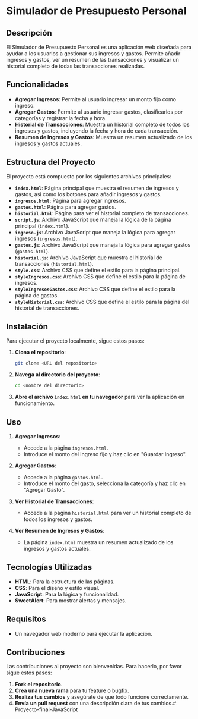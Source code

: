 # Simulador de Presupuesto Personal

## Descripción

El Simulador de Presupuesto Personal es una aplicación web diseñada para ayudar a los usuarios a gestionar sus ingresos y gastos. Permite añadir ingresos y gastos, ver un resumen de las transacciones y visualizar un historial completo de todas las transacciones realizadas.

## Funcionalidades

- **Agregar Ingresos**: Permite al usuario ingresar un monto fijo como ingreso.
- **Agregar Gastos**: Permite al usuario ingresar gastos, clasificarlos por categorías y registrar la fecha y hora.
- **Historial de Transacciones**: Muestra un historial completo de todos los ingresos y gastos, incluyendo la fecha y hora de cada transacción.
- **Resumen de Ingresos y Gastos**: Muestra un resumen actualizado de los ingresos y gastos actuales.

## Estructura del Proyecto

El proyecto está compuesto por los siguientes archivos principales:

- **`index.html`**: Página principal que muestra el resumen de ingresos y gastos, así como los botones para añadir ingresos y gastos.
- **`ingresos.html`**: Página para agregar ingresos.
- **`gastos.html`**: Página para agregar gastos.
- **`historial.html`**: Página para ver el historial completo de transacciones.
- **`script.js`**: Archivo JavaScript que maneja la lógica de la página principal (`index.html`).
- **`ingreso.js`**: Archivo JavaScript que maneja la lógica para agregar ingresos (`ingresos.html`).
- **`gastos.js`**: Archivo JavaScript que maneja la lógica para agregar gastos (`gastos.html`).
- **`historial.js`**: Archivo JavaScript que muestra el historial de transacciones (`historial.html`).
- **`style.css`**: Archivo CSS que define el estilo para la página principal.
- **`styleIngresos.css`**: Archivo CSS que define el estilo para la página de ingresos.
- **`styleIngresosGastos.css`**: Archivo CSS que define el estilo para la página de gastos.
- **`styleHistorial.css`**: Archivo CSS que define el estilo para la página del historial de transacciones.

## Instalación

Para ejecutar el proyecto localmente, sigue estos pasos:

1. **Clona el repositorio**:
    ```bash
    git clone <URL del repositorio>
    ```

2. **Navega al directorio del proyecto**:
    ```bash
    cd <nombre del directorio>
    ```

3. **Abre el archivo `index.html` en tu navegador** para ver la aplicación en funcionamiento.

## Uso

1. **Agregar Ingresos**:
    - Accede a la página `ingresos.html`.
    - Introduce el monto del ingreso fijo y haz clic en "Guardar Ingreso".

2. **Agregar Gastos**:
    - Accede a la página `gastos.html`.
    - Introduce el monto del gasto, selecciona la categoría y haz clic en "Agregar Gasto".

3. **Ver Historial de Transacciones**:
    - Accede a la página `historial.html` para ver un historial completo de todos los ingresos y gastos.

4. **Ver Resumen de Ingresos y Gastos**:
    - La página `index.html` muestra un resumen actualizado de los ingresos y gastos actuales.

## Tecnologías Utilizadas

- **HTML**: Para la estructura de las páginas.
- **CSS**: Para el diseño y estilo visual.
- **JavaScript**: Para la lógica y funcionalidad.
- **SweetAlert**: Para mostrar alertas y mensajes.

## Requisitos

- Un navegador web moderno para ejecutar la aplicación.

## Contribuciones

Las contribuciones al proyecto son bienvenidas. Para hacerlo, por favor sigue estos pasos:

1. **Fork el repositorio**.
2. **Crea una nueva rama** para tu feature o bugfix.
3. **Realiza tus cambios** y asegúrate de que todo funcione correctamente.
4. **Envía un pull request** con una descripción clara de tus cambios.#   P r o y e c t o - f i n a l - J a v a S c r i p t  
 